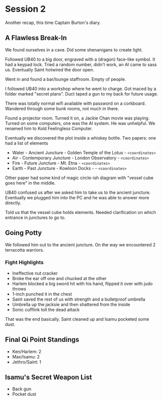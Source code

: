 # Session 2

Another recap, this time Captain Burton's diary.

## A Flawless Break-In

We found ourselves in a cave. Did some shenanigans to create light.

Followed UB40 to a big door, engraved with a (dragon) face-like symbol. It had a keypad lock. Tried a random number, didn't work, an AI came to sass us. Eventually Saint hotwired the door open.

Went in and found a bar/lounge staffroom. Empty of people.

I followed UB40 into a workshop where he went to charge. Got maced by a folder marked "secret plans". Duct taped a gun to my back for future usage.

There was totally normal wifi available with password on a corkboard. Wandered through some bunk rooms, not much in there.

Found a projector room. Turned it on, a Jackie Chan movie was playing. Turned on some computers, one was the AI system. He was unhelpful. We renamed him to Kold Feelingless Computer.

Eventually we discovered the plot inside a whiskey bottle. Two papers: one had a list of elements

* Water - Ancient Juncture - Golden Temple of the Lotus - `<coordinates>`
* Air - Contemporary Juncture - London Observatory - `<coordinates>`
* Fire - Future Juncture - Mt. Etna - `<coordinates>`
* Earth - Past Juncture - Kowloon Docks -  - `<coordinates>`

Other paper had some kind of magic circle-ish diagram with "vessel cube goes here" in the middle.

UB40 confused us after we asked him to take us to the ancient juncture. Eventually we plugged him into the PC and he was able to answer more directly.

Told us that the vessel cube holds elements. Needed clarification on which entrance in junctures to go to.

## Going Potty

We followed him out to the ancient juncture. On the way we encountered 2 terracotta warriors.

### Fight Highlights

* Ineffective nut cracker
* Broke the ear off one and chucked at the other
* Harlem blocked a big sword hit with his hand, flipped it over with judo throws
* 1-inch punched it in the chest
* Saint saved the rest of us with strength and a bulletproof umbrella
* Umbrella up the jacksie and then shattered from the inside
* Sonic cufflink toll the dead attack

That was the end basically. Saint cleaned up and Isamu pocketed some dust.

## Final Qi Point Standings

* Ken/Harlem: 2
* Max/Isamu: 2
* Jethro/Saint: 1

## Isamu's Secret Weapon List

* Back gun
* Pocket dust
